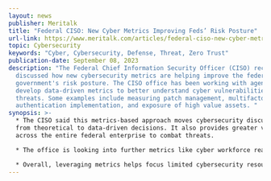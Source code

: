 ```yaml
---
layout: news
publisher: Meritalk
title: "Federal CISO: New Cyber Metrics Improving Feds’ Risk Posture"
url-link: https://www.meritalk.com/articles/federal-ciso-new-cyber-metrics-improving-feds-risk-posture/
topic: Cybersecurity
keywords: "Cyber, Cybersecurity, Defense, Threat, Zero Trust"
publication-date: September 08, 2023
description: "The Federal Chief Information Security Officer (CISO) recently
  discussed how new cybersecurity metrics are helping improve the federal
  government's risk posture. The CISO office has been working with agencies to
  develop data-driven metrics to better understand cyber vulnerabilities and
  threats. Some examples include measuring patch management, multifactor
  authentication implementation, and exposure of high value assets. "
synopsis: >-
  * The CISO said this metrics-based approach moves cybersecurity discussions
  from theoretical to data-driven decisions. It also provides greater visibility
  across the entire federal enterprise to combat threats.

  * The office is looking into further metrics like cyber workforce readiness and supply chain risks.

  * Overall, leveraging metrics helps focus limited cybersecurity resources on the most critical risks facing federal systems and data.
---
```

